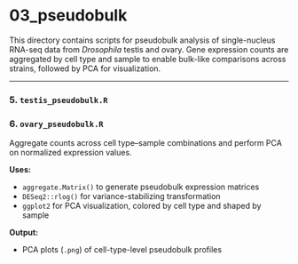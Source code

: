 # 03_pseudobulk

This directory contains scripts for pseudobulk analysis of single-nucleus RNA-seq data from *Drosophila* testis and ovary. Gene expression counts are aggregated by cell type and sample to enable bulk-like comparisons across strains, followed by PCA for visualization.

---

### 5. `testis_pseudobulk.R`  
### 6. `ovary_pseudobulk.R`  
Aggregate counts across cell type–sample combinations and perform PCA on normalized expression values.

**Uses:**
- `aggregate.Matrix()` to generate pseudobulk expression matrices  
- `DESeq2::rlog()` for variance-stabilizing transformation  
- `ggplot2` for PCA visualization, colored by cell type and shaped by sample  

**Output:**
- PCA plots (`.png`) of cell-type-level pseudobulk profiles
